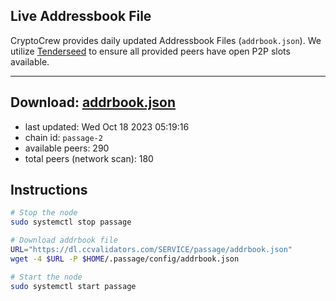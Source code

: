## Live Addressbook File

CryptoCrew provides daily updated Addressbook Files (`addrbook.json`). We utilize [Tenderseed](https://github.com/binaryholdings/tenderseed) to ensure all provided peers have open P2P slots available.

---
**Download: [addrbook.json](https://dl.ccvalidators.com/SERVICE/passage/addrbook.json)**
---

- last updated: Wed Oct 18 2023 05:19:16
- chain id: `passage-2`
- available peers: 290
- total peers (network scan): 180

## Instructions
```sh
# Stop the node
sudo systemctl stop passage

# Download addrbook file
URL="https://dl.ccvalidators.com/SERVICE/passage/addrbook.json"
wget -4 $URL -P $HOME/.passage/config/addrbook.json

# Start the node
sudo systemctl start passage
```
